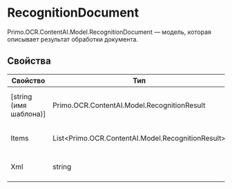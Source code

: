 # RecognitionDocument

Primo.OCR.ContentAI.Model.RecognitionDocument — модель, которая описывает результат обработки документа.


## Свойства

| Свойство                | Тип                                                                            | Описание                      |
| ----------------------- | ------------------------------------------------------------------------------ | ----------------------------- |
| \[string (имя шаблона)] | Primo.OCR.ContentAI.Model.RecognitionResult                                 | Результат обработки шаблона (распознавания) |
| Items                   | List\<Primo.OCR.ContentAI.Model.RecognitionResult\> | Массив обработанных шаблонов  |
| Xml                     | string                                                                         | Данные, полученные от сервера |
 

